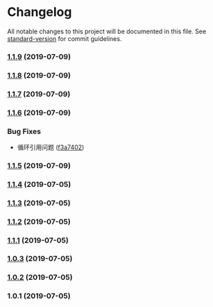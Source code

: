 # Changelog

All notable changes to this project will be documented in this file. See [standard-version](https://github.com/conventional-changelog/standard-version) for commit guidelines.

### [1.1.9](https://10.0.3.254///compare/v1.1.8...v1.1.9) (2019-07-09)



### [1.1.8](https://10.0.3.254///compare/v1.1.7...v1.1.8) (2019-07-09)



### [1.1.7](https://10.0.3.254///compare/v1.1.6...v1.1.7) (2019-07-09)



### [1.1.6](https://10.0.3.254///compare/v1.1.5...v1.1.6) (2019-07-09)


### Bug Fixes

* 循环引用问题 ([f3a7402](https://10.0.3.254///commit/f3a7402))



### [1.1.5](https://10.0.3.254///compare/v1.1.4...v1.1.5) (2019-07-09)



### [1.1.4](https://10.0.3.254///compare/v1.1.3...v1.1.4) (2019-07-05)



### [1.1.3](https://10.0.3.254///compare/v1.1.2...v1.1.3) (2019-07-05)



### [1.1.2](https://10.0.3.254///compare/v1.1.1...v1.1.2) (2019-07-05)



### [1.1.1](https://10.0.3.254///compare/v1.0.3...v1.1.1) (2019-07-05)



### [1.0.3](https://10.0.3.254///compare/v1.0.2...v1.0.3) (2019-07-05)



### [1.0.2](https://10.0.3.254///compare/v1.0.1...v1.0.2) (2019-07-05)



### 1.0.1 (2019-07-05)
